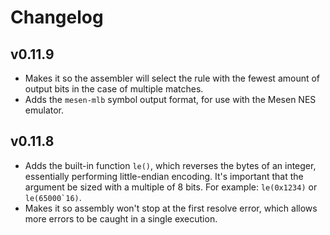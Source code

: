 # Changelog

## v0.11.9

- Makes it so the assembler will select the rule with the fewest amount of
output bits in the case of multiple matches.
- Adds the `mesen-mlb` symbol output format, for use with the Mesen NES emulator.

## v0.11.8

- Adds the built-in function `le()`, which reverses the bytes of an integer,
essentially performing little-endian encoding. It's important that the
argument be sized with a multiple of 8 bits. For example: `le(0x1234)`
or ```le(65000`16)```.
- Makes it so assembly won't stop at the first resolve error, which allows
more errors to be caught in a single execution.